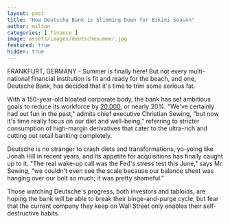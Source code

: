 ```yaml
---
layout: post
title: "How Deutsche Bank is Slimming Down for Bikini Season"
author: milton
categories: [ finance ]
image: assets/images/deutschesummer.jpg
featured: true
hidden: true
---
```


FRANKFURT, GERMANY - Summer is finally here! But not every multi-national financial institution is fit and ready for the beach, and one, Deutsche Bank, has decided that it's time to trim some serious fat. 

With a 150-year-old bloated corporate body, the bank has set ambitious goals to reduce its workforce by [20,000](https://www.wsj.com/articles/deutsche-bank-considers-up-to-20-000-job-cuts-11561728703), or nearly 20%. "We've certainly had out fun in the past," admits chief executive Christian Sewing, "but now it's time really focus on our diet and well-being," referring to stricter consumption of high-margin derivatives that cater to the ultra-rich and cutting out retail banking completely.

Deutsche is no stranger to crash diets and transformations, yo-yoing like Jonah Hill in recent years, and its appetite for acquisitions has finally caught up to it. "The real wake-up call was the Fed's stress test this June," says Mr. Sewing, "we couldn't even see the scale because our balance sheet was hanging over our belt so much; it was pretty shameful."

Those watching Deutsche's progress, both investors and tabloids, are hoping the bank will be able to break their binge-and-purge cycle, but fear that the current company they keep on Wall Street only enables their self-destructive habits.